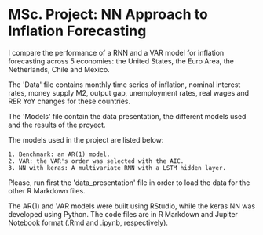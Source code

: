 # MSc. Project: NN Approach to Inflation Forecasting

I compare the performance of a RNN and a VAR model for inflation forecasting across 5 economies: the United States, the Euro Area, the Netherlands, Chile and Mexico.

The 'Data' file contains monthly time series of inflation, nominal interest rates, money supply M2, output gap, unemployment rates, real wages and RER YoY changes for these countries.

The 'Models' file contain the data presentation, the different models used and the results of the proyect.

The models used in the project are listed below:

    1. Benchmark: an AR(1) model. 
    2. VAR: the VAR's order was selected with the AIC. 
    3. NN with keras: A multivariate RNN with a LSTM hidden layer.

Please, run first the 'data_presentation' file in order to load the data for the other R Markdown files.

The AR(1) and VAR models were built using RStudio, while the keras NN was developed using Python. The code files are in R Markdown and Jupiter Notebook format (.Rmd and .ipynb, respectively).
